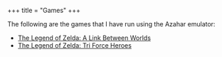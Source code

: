 +++
title = "Games"
+++

The following are the games that I have run using the Azahar emulator:

- [The Legend of Zelda: A Link Between Worlds](@/notes/The_Legend_of_Zelda_A_Link_Between_Worlds/_index.md)
- [The Legend of Zelda: Tri Force Heroes](@/notes/The_Legend_of_Zelda_Tri_Force_Heroes/_index.md)
